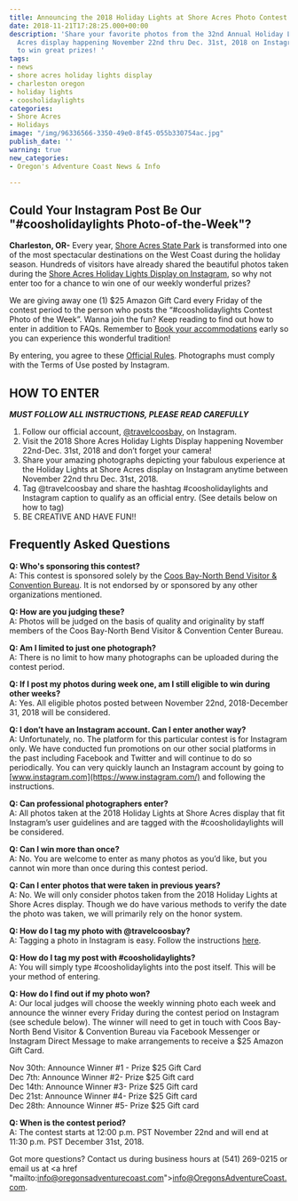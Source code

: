 ```yaml
---
title: Announcing the 2018 Holiday Lights at Shore Acres Photo Contest
date: 2018-11-21T17:28:25.000+00:00
description: 'Share your favorite photos from the 32nd Annual Holiday Lights at Shore
  Acres display happening November 22nd thru Dec. 31st, 2018 on Instagram for a chance
  to win great prizes! '
tags:
- news
- shore acres holiday lights display
- charleston oregon
- holiday lights
- coosholidaylights
categories:
- Shore Acres
- Holidays
image: "/img/96336566-3350-49e0-8f45-055b330754ac.jpg"
publish_date: ''
warning: true
new_categories:
- Oregon's Adventure Coast News & Info

---
```

## Could Your Instagram Post Be Our "#coosholidaylights Photo-of-the-Week"?

**Charleston, OR-** Every year, [Shore Acres State Park](http://shoreacres.net/) is transformed into one of the most spectacular destinations on the West Coast during the holiday season. Hundreds of visitors have already shared the beautiful photos taken during the [Shore Acres Holiday Lights Display on Instagram](https://www.instagram.com/explore/tags/coosbayholiday/), so why not enter too for a chance to win one of our weekly wonderful prizes?

We are giving away one (1) $25 Amazon Gift Card every Friday of the contest period to the person who posts the “#coosholidaylights Contest Photo of the Week”.  Wanna join the fun? Keep reading to find out how to enter in addition to FAQs. Remember to [Book your accommodations](https://oregonsadventurecoast.com/lodging/) early so you can experience this wonderful tradition!

By entering, you agree to these [Official Rules](https://oregonsadventurecoast.com/unpublishedblogs/2018-11-20-coosbayholiday-contest-rules/). Photographs must comply with the Terms of Use posted by Instagram.

## HOW TO ENTER

**_MUST FOLLOW ALL INSTRUCTIONS, PLEASE READ CAREFULLY_**

1. Follow our official account, [@travelcoosbay](https://www.instagram.com/travelcoosbay/), on Instagram.
2. Visit the 2018 Shore Acres Holiday Lights Display happening November 22nd-Dec. 31st, 2018 and don’t forget your camera!
3. Share your amazing photographs depicting your fabulous experience at the Holiday Lights at Shore Acres display on Instagram anytime between November 22nd thru Dec. 31st, 2018.
4. Tag @travelcoosbay and share the hashtag #coosholidaylights and Instagram caption to qualify as an official entry. (See details below on how to tag)
5. BE CREATIVE AND HAVE FUN!!

## Frequently Asked Questions

**Q: Who's sponsoring this contest?**<br>
A: This contest is sponsored solely by the [Coos Bay-North Bend Visitor & Convention Bureau](https://oregonsadventurecoast.com/). It is not endorsed by or sponsored by any other organizations mentioned.

**Q: How are you judging these?**<br>
A: Photos will be judged on the basis of quality and originality by staff members of the Coos Bay-North Bend Visitor & Convention Center Bureau.

**Q: Am I limited to just one photograph?**<br>
A: There is no limit to how many photographs can be uploaded during the contest period.

**Q: If I post my photos during week one, am I still eligible to win during other weeks?**<br>
A: Yes. All eligible photos posted between November 22nd, 2018-December 31, 2018 will be considered.

**Q: I don’t have an Instagram account. Can I enter another way?**<br>
A: Unfortunately, no. The platform for this particular contest is for Instagram only. We have conducted fun promotions on our other social platforms in the past including Facebook and Twitter and will continue to do so periodically. You can very quickly launch an Instagram account by going to [www.instagram.com](https://www.instagram.com/) and following the instructions.

**Q: Can professional photographers enter?**<br>
A: All photos taken at the 2018 Holiday Lights at Shore Acres display that fit Instagram’s user guidelines and are tagged with the #coosholidaylights will be considered.

**Q: Can I win more than once?**<br>
A: No. You are welcome to enter as many photos as you’d like, but you cannot win more than once during this contest period.

**Q: Can I enter photos that were taken in previous years?**<br>
A: No. We will only consider photos taken from the 2018 Holiday Lights at Shore Acres display. Though we do have various methods to verify the date the photo was taken, we will primarily rely on the honor system.

**Q: How do I tag my photo with @travelcoosbay?**<br>
A: Tagging a photo in Instagram is easy. Follow the instructions [here](https://help.instagram.com/174635396025538).

**Q: How do I tag my post with #coosholidaylights?**<br>
A: You will simply type #coosholidaylights into the post itself. This will be your method of entering.

**Q: How do I find out if my photo won?**<br>
A: Our local judges will choose the weekly winning photo each week and announce the winner every Friday during the contest period on Instagram (see schedule below). The winner will need to get in touch with Coos Bay-North Bend Visitor & Convention Bureau via Facebook Messenger or Instagram Direct Message to make arrangements to receive a $25 Amazon Gift Card.

Nov 30th: Announce Winner #1 - Prize $25 Gift Card<br>
Dec 7th: Announce Winner #2- Prize $25 Gift card<br>
Dec 14th: Announce Winner #3- Prize $25 Gift card<br>
Dec 21st: Announce Winner #4- Prize $25 Gift card<br>
Dec 28th: Announce Winner #5- Prize $25 Gift card

**Q: When is the contest period?**<br>
A: The contest starts at 12:00 p.m. PST November 22nd and will end at 11:30 p.m. PST December 31st, 2018.

Got more questions? Contact us during business hours at (541) 269-0215 or email us at <a href "mailto:info@oregonsadventurecoast.com">info@OregonsAdventureCoast.com</a>.
